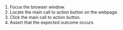 1. Focus the browser window.
2. Locate the main call to action button on the webpage.
3. Click the main call to action button.
4. Assert that the expected outcome occurs